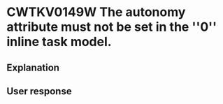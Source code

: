 # CWTKV0149W The autonomy attribute must not be set in the ''0'' inline task model.

## Explanation

## User response